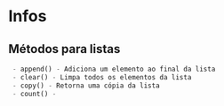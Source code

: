 # Infos

## Métodos para listas

```python
 - append() - Adiciona um elemento ao final da lista
 - clear() - Limpa todos os elementos da lista
 - copy() - Retorna uma cópia da lista
 - count() - 
```